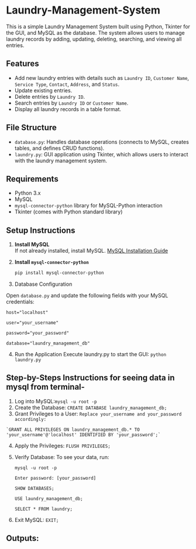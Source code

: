 # Laundry-Management-System

This is a simple Laundry Management System built using Python, Tkinter for the GUI, and MySQL as the database. The system allows users to manage laundry records by adding, updating, deleting, searching, and viewing all entries.

## Features

- Add new laundry entries with details such as `Laundry ID`, `Customer Name`, `Service Type`, `Contact`, `Address`, and `Status`.
- Update existing entries.
- Delete entries by `Laundry ID`.
- Search entries by `Laundry ID` or `Customer Name`.
- Display all laundry records in a table format.

## File Structure

- `database.py`: Handles database operations (connects to MySQL, creates tables, and defines CRUD functions).
- `laundry.py`: GUI application using Tkinter, which allows users to interact with the laundry management system.

## Requirements

- Python 3.x
- MySQL
- `mysql-connector-python` library for MySQL-Python interaction
- Tkinter (comes with Python standard library)

## Setup Instructions

1. **Install MySQL**  
   If not already installed, install MySQL. [MySQL Installation Guide](https://dev.mysql.com/doc/mysql-installation-excerpt/5.7/en/)

2. **Install `mysql-connector-python`**
   ```bash
   pip install mysql-connector-python

3. Database Configuration

Open `database.py` and update the following fields with your MySQL credentials:

    host="localhost"

    user="your_username"

    password="your_password"

    database="laundry_management_db"

4. Run the Application
   Execute laundry.py to start the GUI:
   `python laundry.py`


## Step-by-Steps Instructions for seeing data in mysql from terminal-
  1. Log into MySQL:`mysql -u root -p`
  2. Create the Database: `CREATE DATABASE laundry_management_db;`
  3. Grant Privileges to a User: `Replace your_username and your_password accordingly:`
     
    `GRANT ALL PRIVILEGES ON laundry_management_db.* TO 'your_username'@'localhost' IDENTIFIED BY 'your_password';`
  4. Apply the Privileges: `FLUSH PRIVILEGES;`
  5. Verify Database: To see your data, run:
     
         mysql -u root -p
     
         Enter password: [your_password]
     
         SHOW DATABASES;
     
         USE laundry_management_db;
     
         SELECT * FROM laundry;
  6. Exit MySQL: `EXIT;`


 ## Outputs: 

     






   









